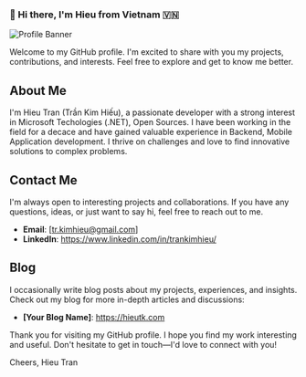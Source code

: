 ### 👋 Hi there, I'm Hieu from Vietnam 🇻🇳

![Profile Banner](https://path/to/your/profile/banner.png)

Welcome to my GitHub profile. I'm excited to share with you my projects, contributions, and interests. Feel free to explore and get to know me better.

## About Me

I'm Hieu Tran (Trần Kim Hiếu), a passionate developer with a strong interest in Microsoft Techologies (.NET), Open Sources. I have been working in the field for a decace and have gained valuable experience in Backend, Mobile Application development. I thrive on challenges and love to find innovative solutions to complex problems. 

## Contact Me

I'm always open to interesting projects and collaborations. If you have any questions, ideas, or just want to say hi, feel free to reach out to me.

- **Email**: [tr.kimhieu@gmail.com]
- **LinkedIn**: https://www.linkedin.com/in/trankimhieu/

## Blog

I occasionally write blog posts about my projects, experiences, and insights. Check out my blog for more in-depth articles and discussions:

- **[Your Blog Name]**: https://hieutk.com

Thank you for visiting my GitHub profile. I hope you find my work interesting and useful. Don't hesitate to get in touch—I'd love to connect with you!

Cheers,
Hieu Tran
